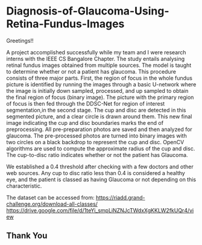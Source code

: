 # Diagnosis-of-Glaucoma-Using-Retina-Fundus-Images
Greetings!!

A project accomplished successfully while my team and I were research interns with the IEEE CS Bangalore Chapter. The study entails analysing retinal fundus images obtained from multiple sources. The model is taught to determine whether or not a patient has glaucoma. This procedure consists of three major parts. First, the region of focus in the whole fundus picture is identified by running the images through a basic U-network where the image is initially down sampled, processed, and up sampled to obtain the final region of focus (binary image). The picture with the primary region of focus is then fed through the DDSC-Net for region of interest segmentation,in the second stage. The cup and disc are detected in this segmented picture, and a clear circle is drawn around them. This new final image indicating the cup and disc boundaries marks the end of preprocessing. All pre-preparation photos are saved and then analyzed for glaucoma. The pre-processed photos are turned into binary images with two circles on a black backdrop to represent the cup and disc. OpenCV algorithms are used to compute the approximate radius of the cup and disc. The cup-to-disc ratio indicates whether or not the patient has Glaucoma.

We established a 0.4 threshold after checking with a few doctors and other web sources. Any cup to disc ratio less than 0.4 is considered a healthy eye, and the patient is classed as having Glaucoma or not depending on this characteristic.

The dataset can be accessed from:
https://riadd.grand-challenge.org/download-all-classes/
https://drive.google.com/file/d/1teYi_smpLiNZNJcTWdxXgKKLW2fkUQr4/view

## Thank You
